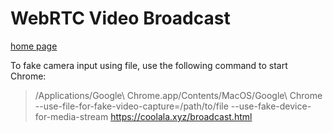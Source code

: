 # WebRTC Video Broadcast
[home page](https://coolala.xyz)

To fake camera input using file, use the following command to start Chrome:

>/Applications/Google\ Chrome.app/Contents/MacOS/Google\ Chrome --use-file-for-fake-video-capture=/path/to/file --use-fake-device-for-media-stream https://coolala.xyz/broadcast.html
